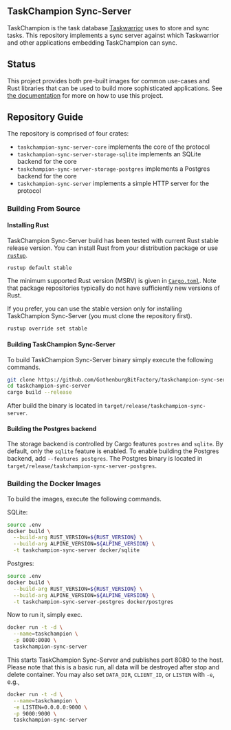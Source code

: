 TaskChampion Sync-Server
------------------------

TaskChampion is the task database [Taskwarrior][tw] uses to store and sync
tasks. This repository implements a sync server against which Taskwarrior
and other applications embedding TaskChampion can sync.

[tw]: https://github.com/GothenburgBitFactory/taskwarrior

## Status

This project provides both pre-built images for common use-cases and Rust
libraries that can be used to build more sophisticated applications. See [the documentation][documentation]
for more on how to use this project.

[documentation]: https://gothenburgbitfactory.org/taskchampion-sync-server

## Repository Guide

The repository is comprised of four crates:

 - `taskchampion-sync-server-core` implements the core of the protocol
 - `taskchampion-sync-server-storage-sqlite` implements an SQLite backend for the core
 - `taskchampion-sync-server-storage-postgres` implements a Postgres backend for the core
 - `taskchampion-sync-server` implements a simple HTTP server for the protocol

### Building From Source

#### Installing Rust

TaskChampion Sync-Server build has been tested with current Rust stable
release version. You can install Rust from your distribution package or use
[`rustup`][rustup].
```sh
rustup default stable
```

The minimum supported Rust version (MSRV) is given in
[`Cargo.toml`](./Cargo.toml). Note that package repositories typically do not
have sufficiently new versions of Rust.

If you prefer, you can use the stable version only for installing TaskChampion
Sync-Server (you must clone the repository first).
```sh
rustup override set stable
```

[rustup]: https://rustup.rs/

#### Building TaskChampion Sync-Server

To build TaskChampion Sync-Server binary simply execute the following
commands.
```sh
git clone https://github.com/GothenburgBitFactory/taskchampion-sync-server.git
cd taskchampion-sync-server
cargo build --release
```

After build the binary is located in
`target/release/taskchampion-sync-server`.

#### Building the Postgres backend

The storage backend is controlled by Cargo features `postres` and `sqlite`.
By default, only the `sqlite` feature is enabled.
To enable building the Postgres backend, add `--features postgres`.
The Postgres binary is located in
`target/release/taskchampion-sync-server-postgres`.

### Building the Docker Images

To build the images, execute the following commands.

SQLite:
```sh
source .env
docker build \
  --build-arg RUST_VERSION=${RUST_VERSION} \
  --build-arg ALPINE_VERSION=${ALPINE_VERSION} \
  -t taskchampion-sync-server docker/sqlite
```

Postgres:
```sh
source .env
docker build \
  --build-arg RUST_VERSION=${RUST_VERSION} \
  --build-arg ALPINE_VERSION=${ALPINE_VERSION} \
  -t taskchampion-sync-server-postgres docker/postgres
```

Now to run it, simply exec.
```sh
docker run -t -d \
  --name=taskchampion \
  -p 8080:8080 \
  taskchampion-sync-server
```

This starts TaskChampion Sync-Server and publishes port 8080 to the host. Please
note that this is a basic run, all data will be destroyed after stop and
delete container. You may also set `DATA_DIR`, `CLIENT_ID`, or `LISTEN` with `-e`, e.g.,

```sh
docker run -t -d \
  --name=taskchampion \
  -e LISTEN=0.0.0.0:9000 \
  -p 9000:9000 \
  taskchampion-sync-server
```
